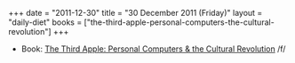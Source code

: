 +++
date = "2011-12-30"
title = "30 December 2011 (Friday)"
layout = "daily-diet"
books = ["the-third-apple-personal-computers-the-cultural-revolution"]
+++


* Book: [The Third Apple: Personal Computers & the Cultural Revolution](/books/the-third-apple-personal-computers-the-cultural-revolution) /f/